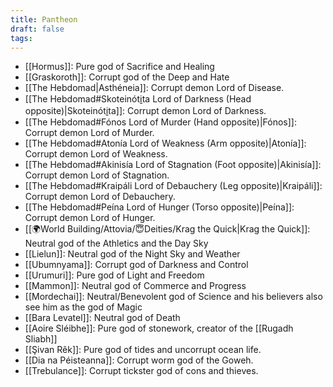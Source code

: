 ```yaml
---
title: Pantheon
draft: false
tags:
---
```

- [[Hormus]]: Pure god of Sacrifice and Healing
- [[Graskoroth]]: Corrupt god of the Deep and Hate
- [[The Hebdomad|Asthéneia]]: Corrupt demon Lord of Disease.
- [[The Hebdomad#Skoteinóti̱ta Lord of Darkness (Head opposite)|Skoteinóti̱ta]]: Corrupt demon Lord of Darkness.
- [[The Hebdomad#Fónos Lord of Murder (Hand opposite)|Fónos]]: Corrupt demon Lord of Murder.
- [[The Hebdomad#Atonía Lord of Weakness (Arm opposite)|Atonía]]: Corrupt demon Lord of Weakness.
- [[The Hebdomad#Akinisía Lord of Stagnation (Foot opposite)|Akinisía]]: Corrupt demon Lord of Stagnation.
- [[The Hebdomad#Kraipáli Lord of Debauchery (Leg opposite)|Kraipáli]]: Corrupt demon Lord of Debauchery.
- [[The Hebdomad#Peína Lord of Hunger (Torso opposite)|Peína]]: Corrupt demon Lord of Hunger.
- [[🌍World Building/Attovia/😇Deities/Krag the Quick|Krag the Quick]]: Neutral god of the Athletics and the Day Sky
- [[Lielun]]: Neutral god of the Night Sky and Weather
- [[Ubumnyama]]: Corrupt god of Darkness and Control
- [[Urumuri]]: Pure god of Light and Freedom
- [[Mammon]]: Neutral god of Commerce and Progress
- [[Mordechai]]: Neutral/Benevolent god of Science and his believers also see him as the god of Magic
- [[Bara Levatel]]: Neutral god of Death
- [[Aoire Sléibhe]]: Pure god of stonework, creator of the [[Rugadh Sliabh]]
- [[Şivan Rêk]]: Pure god of tides and uncorrupt ocean life.
- [[Dia na Péisteanna]]: Corrupt worm god of the Goweh.
- [[Trebulance]]: Corrupt tickster god of cons and thieves.